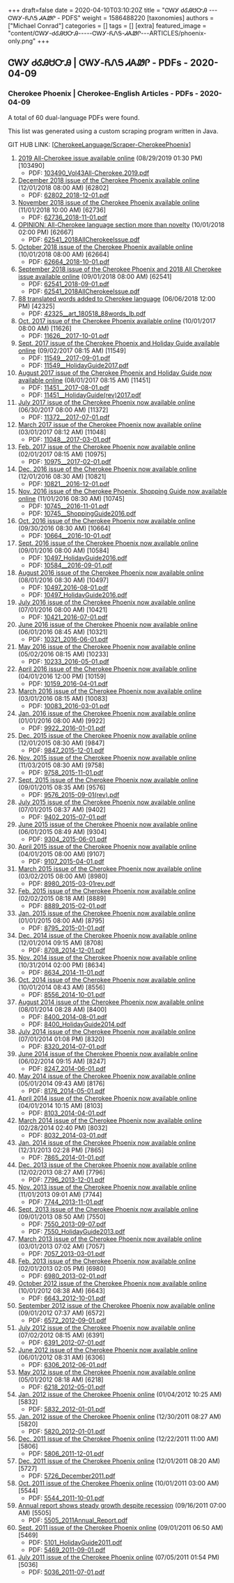 +++
draft=false
date = 2020-04-10T03:10:20Z
title = "ᏣᎳᎩ ᏧᎴᎯᏌᏅᎯ --- ᏣᎳᎩ-ᏲᏁᎦ ᏗᎪᏪᎵ - PDFS"
weight = 1586488220
[taxonomies]
authors = ["Michael Conrad"]
categories = []
tags = []
[extra]
featured_image = "content/ᏣᎳᎩ-ᏧᎴᎯᏌᏅᎯ-----ᏣᎳᎩ-ᏲᏁᎦ-ᏗᎪᏪᎵ---ARTICLES/phoenix-only.png"
+++

## ᏣᎳᎩ ᏧᎴᎯᏌᏅᎯ | ᏣᎳᎩ-ᏲᏁᎦ ᏗᎪᏪᎵ - PDFs - 2020-04-09

### Cherokee Phoenix | Cherokee-English Articles - PDFs - 2020-04-09

A total of 60 dual-language PDFs were found.

This list was generated using a custom scraping program written in Java.
<!-- more -->
GIT HUB LINK:
\[[CherokeeLanguage/Scraper-CherokeePhoenix](https://github.com/CherokeeLanguage/Scraper-CherokeePhoenix)\]

1.  [2019 All-Cherokee issue available
    online](https://www.cherokeephoenix.org/Article/index/103490)
    (08/29/2019 01:30 PM) \[103490\]
      - PDF:
        [103490\_Vol43All-Cherokee.2019.pdf](https://www.cherokeephoenix.org/Documents/2019/8/103490_Vol43All-Cherokee.2019.pdf)
2.  [December 2018 issue of the Cherokee Phoenix available
    online](https://www.cherokeephoenix.org/Article/index/62802)
    (12/01/2018 08:00 AM) \[62802\]
      - PDF:
        [62802\_2018-12-01.pdf](https://www.cherokeephoenix.org/Documents/2018/11/62802_2018-12-01.pdf)
3.  [November 2018 issue of the Cherokee Phoenix available
    online](https://www.cherokeephoenix.org/Article/index/62736)
    (11/01/2018 10:00 AM) \[62736\]
      - PDF:
        [62736\_2018-11-01.pdf](https://www.cherokeephoenix.org/Documents/2018/11/62736_2018-11-01.pdf)
4.  [OPINION: All-Cherokee language section more than
    novelty](https://www.cherokeephoenix.org/Article/index/62667)
    (10/01/2018 02:00 PM) \[62667\]
      - PDF:
        [62541\_2018AllCherokeeIssue.pdf](https://www.cherokeephoenix.org/Documents/2018/8/62541_2018AllCherokeeIssue.pdf)
5.  [October 2018 issue of the Cherokee Phoenix available
    online](https://www.cherokeephoenix.org/Article/index/62664)
    (10/01/2018 08:00 AM) \[62664\]
      - PDF:
        [62664\_2018-10-01.pdf](https://www.cherokeephoenix.org/Documents/2018/9/62664_2018-10-01.pdf)
6.  [September 2018 issue of the Cherokee Phoenix and 2018 All Cherokee
    issue available
    online](https://www.cherokeephoenix.org/Article/index/62541)
    (09/01/2018 08:00 AM) \[62541\]
      - PDF:
        [62541\_2018-09-01.pdf](https://www.cherokeephoenix.org/Documents/2018/8/62541_2018-09-01.pdf)
      - PDF:
        [62541\_2018AllCherokeeIssue.pdf](https://www.cherokeephoenix.org/Documents/2018/8/62541_2018AllCherokeeIssue.pdf)
7.  [88 translated words added to Cherokee
    language](https://www.cherokeephoenix.org/Article/index/42325)
    (06/06/2018 12:00 PM) \[42325\]
      - PDF:
        [42325\_\_art\_180518\_88words\_lb.pdf](http://www.cherokeephoenix.org/Docs/2018/6/42325__art_180518_88words_lb.pdf)
8.  [Oct. 2017 issue of the Cherokee Phoenix available
    online](https://www.cherokeephoenix.org/Article/index/11626)
    (10/01/2017 08:00 AM) \[11626\]
      - PDF:
        [11626\_\_2017-10-01.pdf](http://www.cherokeephoenix.org/Docs/2017/9/11626__2017-10-01.pdf)
9.  [Sept. 2017 issue of the Cherokee Phoenix and Holiday Guide
    available
    online](https://www.cherokeephoenix.org/Article/index/11549)
    (09/02/2017 08:15 AM) \[11549\]
      - PDF:
        [11549\_\_2017-09-01.pdf](http://www.cherokeephoenix.org/Docs/2017/9/11549__2017-09-01.pdf)
      - PDF:
        [11549\_\_HolidayGuide2017.pdf](http://www.cherokeephoenix.org/Docs/2017/9/11549__HolidayGuide2017.pdf)
10. [August 2017 issue of the Cherokee Phoenix and Holiday Guide now
    available
    online](https://www.cherokeephoenix.org/Article/index/11451)
    (08/01/2017 08:15 AM) \[11451\]
      - PDF:
        [11451\_\_2017-08-01.pdf](http://www.cherokeephoenix.org/Docs/2017/8/11451__2017-08-01.pdf)
      - PDF:
        [11451\_\_HolidayGuide(rev)2017.pdf](http://www.cherokeephoenix.org/Docs/2017/8/11451__HolidayGuide\(rev\)2017.pdf)
11. [July 2017 issue of the Cherokee Phoenix now available
    online](https://www.cherokeephoenix.org/Article/index/11372)
    (06/30/2017 08:00 AM) \[11372\]
      - PDF:
        [11372\_\_2017-07-01.pdf](http://www.cherokeephoenix.org/Docs/2017/6/11372__2017-07-01.pdf)
12. [March 2017 issue of the Cherokee Phoenix now available
    online](https://www.cherokeephoenix.org/Article/index/11048)
    (03/01/2017 08:12 AM) \[11048\]
      - PDF:
        [11048\_\_2017-03-01.pdf](http://www.cherokeephoenix.org/Docs/2017/3/11048__2017-03-01.pdf)
13. [Feb. 2017 issue of the Cherokee Phoenix now available
    online](https://www.cherokeephoenix.org/Article/index/10975)
    (02/01/2017 08:15 AM) \[10975\]
      - PDF:
        [10975\_\_2017-02-01.pdf](http://www.cherokeephoenix.org/Docs/2017/2/10975__2017-02-01.pdf)
14. [Dec. 2016 issue of the Cherokee Phoenix now available
    online](https://www.cherokeephoenix.org/Article/index/10821)
    (12/01/2016 08:30 AM) \[10821\]
      - PDF:
        [10821\_\_2016-12-01.pdf](http://www.cherokeephoenix.org/Docs/2016/12/10821__2016-12-01.pdf)
15. [Nov. 2016 issue of the Cherokee Phoenix, Shopping Guide now
    available
    online](https://www.cherokeephoenix.org/Article/index/10745)
    (11/01/2016 08:30 AM) \[10745\]
      - PDF:
        [10745\_\_2016-11-01.pdf](http://www.cherokeephoenix.org/Docs/2016/11/10745__2016-11-01.pdf)
      - PDF:
        [10745\_\_ShoppingGuide2016.pdf](http://www.cherokeephoenix.org/Docs/2016/11/10745__ShoppingGuide2016.pdf)
16. [Oct. 2016 issue of the Cherokee Phoenix now available
    online](https://www.cherokeephoenix.org/Article/index/10664)
    (09/30/2016 08:30 AM) \[10664\]
      - PDF:
        [10664\_\_2016-10-01.pdf](http://www.cherokeephoenix.org/Docs/2016/9/10664__2016-10-01.pdf)
17. [Sept. 2016 issue of the Cherokee Phoenix now available
    online](https://www.cherokeephoenix.org/Article/index/10584)
    (09/01/2016 08:00 AM) \[10584\]
      - PDF:
        [10497\_HolidayGuide2016.pdf](http://www.cherokeephoenix.org/Docs/2016/8/10497_HolidayGuide2016.pdf)
      - PDF:
        [10584\_\_2016-09-01.pdf](http://www.cherokeephoenix.org/Docs/2016/8/10584__2016-09-01.pdf)
18. [August 2016 issue of the Cherokee Phoenix now available
    online](https://www.cherokeephoenix.org/Article/index/10497)
    (08/01/2016 08:30 AM) \[10497\]
      - PDF:
        [10497\_2016-08-01.pdf](http://www.cherokeephoenix.org/Docs/2016/8/10497_2016-08-01.pdf)
      - PDF:
        [10497\_HolidayGuide2016.pdf](http://www.cherokeephoenix.org/Docs/2016/8/10497_HolidayGuide2016.pdf)
19. [July 2016 issue of the Cherokee Phoenix now available
    online](https://www.cherokeephoenix.org/Article/index/10421)
    (07/01/2016 08:00 AM) \[10421\]
      - PDF:
        [10421\_2016-07-01.pdf](http://www.cherokeephoenix.org/Docs/2016/6/10421_2016-07-01.pdf)
20. [June 2016 issue of the Cherokee Phoenix now available
    online](https://www.cherokeephoenix.org/Article/index/10321)
    (06/01/2016 08:45 AM) \[10321\]
      - PDF:
        [10321\_2016-06-01.pdf](http://www.cherokeephoenix.org/Docs/2016/6/10321_2016-06-01.pdf)
21. [May 2016 issue of the Cherokee Phoenix now available
    online](https://www.cherokeephoenix.org/Article/index/10233)
    (05/02/2016 08:15 AM) \[10233\]
      - PDF:
        [10233\_2016-05-01.pdf](http://www.cherokeephoenix.org/Docs/2016/5/10233_2016-05-01.pdf)
22. [April 2016 issue of the Cherokee Phoenix now available
    online](https://www.cherokeephoenix.org/Article/index/10159)
    (04/01/2016 12:00 PM) \[10159\]
      - PDF:
        [10159\_2016-04-01.pdf](http://www.cherokeephoenix.org/Docs/2016/4/10159_2016-04-01.pdf)
23. [March 2016 issue of the Cherokee Phoenix now available
    online](https://www.cherokeephoenix.org/Article/index/10083)
    (03/01/2016 08:15 AM) \[10083\]
      - PDF:
        [10083\_2016-03-01.pdf](http://www.cherokeephoenix.org/Docs/2016/3/10083_2016-03-01.pdf)
24. [Jan. 2016 issue of the Cherokee Phoenix now available
    online](https://www.cherokeephoenix.org/Article/index/9922)
    (01/01/2016 08:00 AM) \[9922\]
      - PDF:
        [9922\_2016-01-01.pdf](http://www.cherokeephoenix.org/Docs/2015/12/9922_2016-01-01.pdf)
25. [Dec. 2015 issue of the Cherokee Phoenix now available
    online](https://www.cherokeephoenix.org/Article/index/9847)
    (12/01/2015 08:30 AM) \[9847\]
      - PDF:
        [9847\_2015-12-01.pdf](http://www.cherokeephoenix.org/Docs/2015/12/9847_2015-12-01.pdf)
26. [Nov. 2015 issue of the Cherokee Phoenix now available
    online](https://www.cherokeephoenix.org/Article/index/9758)
    (11/03/2015 08:30 AM) \[9758\]
      - PDF:
        [9758\_2015-11-01.pdf](http://www.cherokeephoenix.org/Docs/2015/11/9758_2015-11-01.pdf)
27. [Sept. 2015 issue of the Cherokee Phoenix now available
    online](https://www.cherokeephoenix.org/Article/index/9576)
    (09/01/2015 08:35 AM) \[9576\]
      - PDF:
        [9576\_2015-09-01(rev).pdf](http://www.cherokeephoenix.org/Docs/2015/9/9576_2015-09-01\(rev\).pdf)
28. [July 2015 issue of the Cherokee Phoenix now available
    online](https://www.cherokeephoenix.org/Article/index/9402)
    (07/01/2015 08:37 AM) \[9402\]
      - PDF:
        [9402\_2015-07-01.pdf](http://www.cherokeephoenix.org/Docs/2015/7/9402_2015-07-01.pdf)
29. [June 2015 issue of the Cherokee Phoenix now available
    online](https://www.cherokeephoenix.org/Article/index/9304)
    (06/01/2015 08:49 AM) \[9304\]
      - PDF:
        [9304\_2015-06-01.pdf](http://www.cherokeephoenix.org/Docs/2015/6/9304_2015-06-01.pdf)
30. [April 2015 issue of the Cherokee Phoenix now available
    online](https://www.cherokeephoenix.org/Article/index/9107)
    (04/01/2015 08:00 AM) \[9107\]
      - PDF:
        [9107\_2015-04-01.pdf](http://www.cherokeephoenix.org/Docs/2015/4/9107_2015-04-01.pdf)
31. [March 2015 issue of the Cherokee Phoenix now available
    online](https://www.cherokeephoenix.org/Article/index/8980)
    (03/02/2015 08:00 AM) \[8980\]
      - PDF:
        [8980\_2015-03-01rev.pdf](http://www.cherokeephoenix.org/Docs/2015/3/8980_2015-03-01rev.pdf)
32. [Feb. 2015 issue of the Cherokee Phoenix now available
    online](https://www.cherokeephoenix.org/Article/index/8889)
    (02/02/2015 08:18 AM) \[8889\]
      - PDF:
        [8889\_2015-02-01.pdf](http://www.cherokeephoenix.org/Docs/2015/2/8889_2015-02-01.pdf)
33. [Jan. 2015 issue of the Cherokee Phoenix now available
    online](https://www.cherokeephoenix.org/Article/index/8795)
    (01/01/2015 08:00 AM) \[8795\]
      - PDF:
        [8795\_2015-01-01.pdf](http://www.cherokeephoenix.org//Docs/2014/12/8795_2015-01-01.pdf)
34. [Dec. 2014 issue of the Cherokee Phoenix now available
    online](https://www.cherokeephoenix.org/Article/index/8708)
    (12/01/2014 09:15 AM) \[8708\]
      - PDF:
        [8708\_2014-12-01.pdf](http://www.cherokeephoenix.org/Docs/2014/12/8708_2014-12-01.pdf)
35. [Nov. 2014 issue of the Cherokee Phoenix now available
    online](https://www.cherokeephoenix.org/Article/index/8634)
    (10/31/2014 02:00 PM) \[8634\]
      - PDF:
        [8634\_2014-11-01.pdf](http://www.cherokeephoenix.org/Docs/2014/10/8634_2014-11-01.pdf)
36. [Oct. 2014 issue of the Cherokee Phoenix now available
    online](https://www.cherokeephoenix.org/Article/index/8556)
    (10/01/2014 08:43 AM) \[8556\]
      - PDF:
        [8556\_2014-10-01.pdf](http://www.cherokeephoenix.org/Docs/2014/10/8556_2014-10-01.pdf)
37. [August 2014 issue of the Cherokee Phoenix now available
    online](https://www.cherokeephoenix.org/Article/index/8400)
    (08/01/2014 08:28 AM) \[8400\]
      - PDF:
        [8400\_2014-08-01.pdf](http://www.cherokeephoenix.org/Docs/2014/8/8400_2014-08-01.pdf)
      - PDF:
        [8400\_HolidayGuide2014.pdf](http://www.cherokeephoenix.org/Docs/2014/8/8400_HolidayGuide2014.pdf)
38. [July 2014 issue of the Cherokee Phoenix now available
    online](https://www.cherokeephoenix.org/Article/index/8320)
    (07/01/2014 01:08 PM) \[8320\]
      - PDF:
        [8320\_2014-07-01.pdf](http://www.cherokeephoenix.org/Docs/2014/7/8320_2014-07-01.pdf)
39. [June 2014 issue of the Cherokee Phoenix now available
    online](https://www.cherokeephoenix.org/Article/index/8247)
    (06/02/2014 09:15 AM) \[8247\]
      - PDF:
        [8247\_2014-06-01.pdf](http://www.cherokeephoenix.org/Docs/2014/6/8247_2014-06-01.pdf)
40. [May 2014 issue of the Cherokee Phoenix now available
    online](https://www.cherokeephoenix.org/Article/index/8176)
    (05/01/2014 09:43 AM) \[8176\]
      - PDF:
        [8176\_2014-05-01.pdf](http://www.cherokeephoenix.org/Docs/2014/5/8176_2014-05-01.pdf)
41. [April 2014 issue of the Cherokee Phoenix now available
    online](https://www.cherokeephoenix.org/Article/index/8103)
    (04/01/2014 10:15 AM) \[8103\]
      - PDF:
        [8103\_2014-04-01.pdf](http://www.cherokeephoenix.org/Docs/2014/4/8103_2014-04-01.pdf)
42. [March 2014 issue of the Cherokee Phoenix now available
    online](https://www.cherokeephoenix.org/Article/index/8032)
    (02/28/2014 02:40 PM) \[8032\]
      - PDF:
        [8032\_2014-03-01.pdf](http://www.cherokeephoenix.org/Docs/2014/3/8032_2014-03-01.pdf)
43. [Jan. 2014 issue of the Cherokee Phoenix now available
    online](https://www.cherokeephoenix.org/Article/index/7865)
    (12/31/2013 02:28 PM) \[7865\]
      - PDF:
        [7865\_2014-01-01.pdf](http://www.cherokeephoenix.org/Docs/2013/12/7865_2014-01-01.pdf)
44. [Dec. 2013 issue of the Cherokee Phoenix now available
    online](https://www.cherokeephoenix.org/Article/index/7796)
    (12/02/2013 08:27 AM) \[7796\]
      - PDF:
        [7796\_2013-12-01.pdf](http://www.cherokeephoenix.org/Docs/2013/12/7796_2013-12-01.pdf)
45. [Nov. 2013 issue of the Cherokee Phoenix now available
    online](https://www.cherokeephoenix.org/Article/index/7744)
    (11/01/2013 09:01 AM) \[7744\]
      - PDF:
        [7744\_2013-11-01.pdf](http://www.cherokeephoenix.org/Docs/2013/11/7744_2013-11-01.pdf)
46. [Sept. 2013 issue of the Cherokee Phoenix now available
    online](https://www.cherokeephoenix.org/Article/index/7550)
    (09/01/2013 08:50 AM) \[7550\]
      - PDF:
        [7550\_2013-09-07.pdf](http://www.cherokeephoenix.org/Docs/2013/8/7550_2013-09-07.pdf)
      - PDF:
        [7550\_HolidayGuide2013.pdf](http://www.cherokeephoenix.org/Docs/2013/8/7550_HolidayGuide2013.pdf)
47. [March 2013 issue of the Cherokee Phoenix now available
    online](https://www.cherokeephoenix.org/Article/index/7057)
    (03/01/2013 07:02 AM) \[7057\]
      - PDF:
        [7057\_2013-03-01.pdf](http://www.cherokeephoenix.org/Docs/2013/3/7057_2013-03-01.pdf)
48. [Feb. 2013 issue of the Cherokee Phoenix now available
    online](https://www.cherokeephoenix.org/Article/index/6980)
    (02/01/2013 02:05 PM) \[6980\]
      - PDF:
        [6980\_2013-02-01.pdf](http://www.cherokeephoenix.org/Docs/2013/2/6980_2013-02-01.pdf)
49. [October 2012 issue of the Cherokee Phoenix now available
    online](https://www.cherokeephoenix.org/Article/index/6643)
    (10/01/2012 08:38 AM) \[6643\]
      - PDF:
        [6643\_2012-10-01.pdf](http://www.cherokeephoenix.org/Docs/2012/10/6643_2012-10-01.pdf)
50. [September 2012 issue of the Cherokee Phoenix now available
    online](https://www.cherokeephoenix.org/Article/index/6572)
    (09/01/2012 07:37 AM) \[6572\]
      - PDF:
        [6572\_2012-09-01.pdf](http://www.cherokeephoenix.org/Docs/2012/9/6572_2012-09-01.pdf)
51. [July 2012 issue of the Cherokee Phoenix now available
    online](https://www.cherokeephoenix.org/Article/index/6391)
    (07/02/2012 08:15 AM) \[6391\]
      - PDF:
        [6391\_2012-07-01.pdf](http://www.cherokeephoenix.org/Docs/2012/7/6391_2012-07-01.pdf)
52. [June 2012 issue of the Cherokee Phoenix now available
    online](https://www.cherokeephoenix.org/Article/index/6306)
    (06/01/2012 08:31 AM) \[6306\]
      - PDF:
        [6306\_2012-06-01.pdf](http://www.cherokeephoenix.org/Docs/2012/6/6306_2012-06-01.pdf)
53. [May 2012 issue of the Cherokee Phoenix now available
    online](https://www.cherokeephoenix.org/Article/index/6218)
    (05/01/2012 08:18 AM) \[6218\]
      - PDF:
        [6218\_2012-05-01.pdf](http://www.cherokeephoenix.org/Docs/2012/5/6218_2012-05-01.pdf)
54. [Jan. 2012 issue of the Cherokee Phoenix
    online](https://www.cherokeephoenix.org/Article/index/5832)
    (01/04/2012 10:25 AM) \[5832\]
      - PDF:
        [5832\_2012-01-01.pdf](http://www.cherokeephoenix.org/Docs/2012/1/5832_2012-01-01.pdf)
55. [Jan. 2012 issue of the Cherokee Phoenix
    online](https://www.cherokeephoenix.org/Article/index/5820)
    (12/30/2011 08:27 AM) \[5820\]
      - PDF:
        [5820\_2012-01-01.pdf](http://www.cherokeephoenix.org/Docs/2011/12/5820_2012-01-01.pdf)
56. [Dec. 2011 issue of the Cherokee Phoenix
    online](https://www.cherokeephoenix.org/Article/index/5806)
    (12/22/2011 11:00 AM) \[5806\]
      - PDF:
        [5806\_2011-12-01.pdf](http://www.cherokeephoenix.org/Docs/2011/12/5806_2011-12-01.pdf)
57. [Dec. 2011 issue of the Cherokee Phoenix
    online](https://www.cherokeephoenix.org/Article/index/5727)
    (12/01/2011 08:20 AM) \[5727\]
      - PDF:
        [5726\_December2011.pdf](http://www.cherokeephoenix.org/Docs/2011/12/5726_December2011.pdf)
58. [Oct. 2011 issue of the Cherokee Phoenix
    online](https://www.cherokeephoenix.org/Article/index/5544)
    (10/01/2011 03:00 AM) \[5544\]
      - PDF:
        [5544\_2011-10-01.pdf](http://www.cherokeephoenix.org/Docs/2011/10/5544_2011-10-01.pdf)
59. [Annual report shows steady growth despite
    recession](https://www.cherokeephoenix.org/Article/index/5505)
    (09/16/2011 07:00 AM) \[5505\]
      - PDF:
        [5505\_2011Annual\_Report.pdf](http://www.cherokeephoenix.org/Docs/2011/9/5505_2011Annual_Report.pdf)
60. [Sept. 2011 issue of the Cherokee Phoenix
    online](https://www.cherokeephoenix.org/Article/index/5469)
    (09/01/2011 06:50 AM) \[5469\]
      - PDF:
        [5101\_HolidayGuide2011.pdf](http://www.cherokeephoenix.org/Docs/2011/8/5101_HolidayGuide2011.pdf)
      - PDF:
        [5469\_2011-09-01.pdf](http://www.cherokeephoenix.org/Docs/2011/9/5469_2011-09-01.pdf)
61. [July 2011 issue of the Cherokee Phoenix
    online](https://www.cherokeephoenix.org/Article/index/5036)
    (07/05/2011 01:54 PM) \[5036\]
      - PDF:
        [5036\_2011-07-01.pdf](http://www.cherokeephoenix.org/Docs/2011/7/5036_2011-07-01.pdf)
